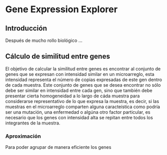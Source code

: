 # Gene Expression Explorer

## Introducción 

Después de mucho rollo biológico ...

## Cálculo de similitud entre genes

El objetivo de calcular la similitud entre genes es encontrar al conjunto de genes que se expresan con intensidad similar en un microarreglo, esta intensidad representa el número de copias expresadas de este gen dentro de cada muestra. Este conjunto de genes que se desea encontrar no sólo debe ser similar en intensidad entre cada gen, sino que también debe presentar cierta homogeneidad a lo largo de cáda muestra para considerarse representativo de lo que expresa la muestra, es decir, si las muestras en el microarreglo comparten alguna caracteística como podría ser una mutación, una enfermedad o algúna otro factor particular, es necesario que los genes con intensidad alta se repitan entre todos los integrantes de la muestra. 



### Aproximación 

Para poder agrupar de manera eficiente los genes 

